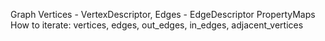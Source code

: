 Graph
Vertices - VertexDescriptor, Edges - EdgeDescriptor
PropertyMaps
How to iterate: vertices, edges, out_edges, in_edges, adjacent_vertices

